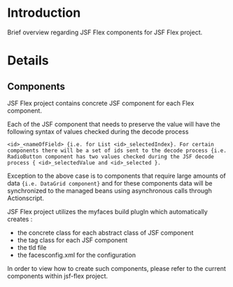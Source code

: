 # Introduction #

Brief overview regarding JSF Flex components for JSF Flex project.

# Details #

## Components ##
JSF Flex project contains concrete JSF component for each Flex component.

Each of the JSF component that needs to preserve the value will have the following syntax of values checked during the decode process

`<id>_<nameOfField> {i.e. for List <id>_selectedIndex}. For certain components there will be a set of ids sent to the decode process {i.e. RadioButton component has two values checked during the JSF decode process { <id>_selectedValue and <id>_selected }.`

Exception to the above case is to components that require large amounts of data ` {i.e. DataGrid component} ` and for these components data will be synchronized to the managed beans using asynchronous calls through Actionscript.

JSF Flex project utilizes the myfaces build plugIn which automatically creates :
  * the concrete class for each abstract class of JSF component
  * the tag class for each JSF component
  * the tld file
  * the facesconfig.xml for the configuration

In order to view how to create such components, please refer to the current components within jsf-flex project.